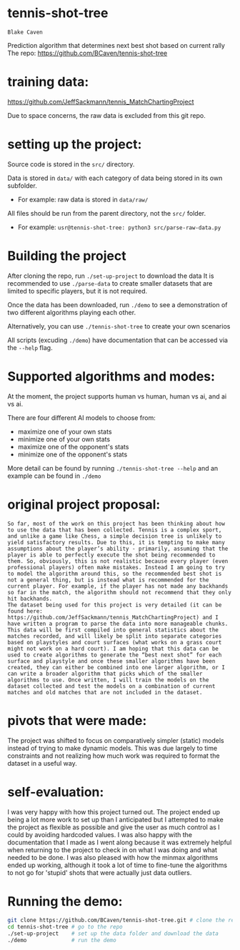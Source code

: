 # tennis-shot-tree

    Blake Caven

Prediction algorithm that determines next best shot based on current rally
The repo: https://github.com/BCaven/tennis-shot-tree

# training data:
https://github.com/JeffSackmann/tennis_MatchChartingProject

Due to space concerns, the raw data is excluded from this git repo.

# setting up the project:
Source code is stored in the ```src/``` directory.

Data is stored in ```data/``` with each category of data being stored in its own subfolder.

- For example: raw data is stored in ```data/raw/```

All files should be run from the parent directory, not the ```src/``` folder.

- For example: ```usr@tennis-shot-tree: python3 src/parse-raw-data.py``` 

# Building the project

After cloning the repo, run `./set-up-project` to download the data
It is recommended to use `./parse-data` to create smaller datasets that are limited to specific players, but it is not required.

Once the data has been downloaded, run `./demo` to see a demonstration of two different algorithms playing each other.

Alternatively, you can use `./tennis-shot-tree` to create your own scenarios

All scripts (excuding `./demo`) have documentation that can be accessed via the `--help` flag.

# Supported algorithms and modes:

At the moment, the project supports human vs human, human vs ai, and ai vs ai.

There are four different AI models to choose from:
- maximize one of your own stats
- minimize one of your own stats
- maximize one of the opponent's stats
- minimize one of the opponent's stats

More detail can be found by running `./tennis-shot-tree --help` and an example can be found in `./demo`


# original project proposal:

    So far, most of the work on this project has been thinking about how to use the data that has been collected. Tennis is a complex sport, and unlike a game like Chess, a simple decision tree is unlikely to yield satisfactory results. Due to this, it is tempting to make many assumptions about the player’s ability - primarily, assuming that the player is able to perfectly execute the shot being recommended to them. So, obviously, this is not realistic because every player (even professional players) often make mistakes. Instead I am going to try to model the algorithm around this, so the recommended best shot is not a general thing, but is instead what is recommended for the current player. For example, if the player has not made any backhands so far in the match, the algorithm should not recommend that they only hit backhands.
    The dataset being used for this project is very detailed (it can be found here: https://github.com/JeffSackmann/tennis_MatchChartingProject) and I have written a program to parse the data into more manageable chunks. This data will be first compiled into general statistics about the matches recorded, and will likely be split into separate categories based on playstyles and court surfaces (what works on a grass court might not work on a hard court). I am hoping that this data can be used to create algorithms to generate the “best next shot” for each surface and playstyle and once these smaller algorithms have been created, they can either be combined into one larger algorithm, or I can write a broader algorithm that picks which of the smaller algorithms to use. Once written, I will train the models on the dataset collected and test the models on a combination of current matches and old matches that are not included in the dataset.

# pivots that were made:

The project was shifted to focus on comparatively simpler (static) models instead of trying to make dynamic models. This was due largely to time constraints and not realizing how much work was required to format the dataset in a useful way.

# self-evaluation:

I was very happy with how this project turned out. The project ended up being a lot more work to set up than I anticipated but I attempted to make the project as flexible as possible and give the user as much control as I could by avoiding hardcoded values.
I was also happy with the documentation that I made as I went along because it was extremely helpful when returning to the project to check in on what I was doing and what needed to be done.
I was also pleased with how the minmax algorithms ended up working, although it took a lot of time to fine-tune the algorithms to not go for 'stupid' shots that were actually just data outliers.


# Running the demo:

```sh
git clone https://github.com/BCaven/tennis-shot-tree.git # clone the repo
cd tennis-shot-tree # go to the repo
./set-up-project    # set up the data folder and download the data
./demo              # run the demo
```
